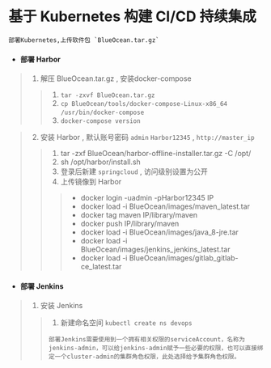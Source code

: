 # 基于 Kubernetes 构建 CI/CD 持续集成

```
部署Kubernetes,上传软件包 `BlueOcean.tar.gz`
```

* #### 部署 Harbor

> 1. 解压 BlueOcean.tar.gz , 安装docker-compose 
>
> > 1. `tar -zxvf BlueOcean.tar.gz` 
> > 2. `cp BlueOcean/tools/docker-compose-Linux-x86_64 /usr/bin/docker-compose` 
> > 3. `docker-compose version`  

> 2. 安装 Harbor , 默认账号密码 `admin` `Harbor12345` , `http://master_ip` 
>
> > 1. tar -zxf BlueOcean/harbor-offline-installer.tar.gz -C /opt/
> > 2. sh /opt/harbor/install.sh
> > 3. 登录后新建 `springcloud` , 访问级别设置为公开
> > 4. 上传镜像到 Harbor 
> > >  - docker login -uadmin -pHarbor12345 IP
> > >  - docker load -i BlueOcean/images/maven_latest.tar  
> > >  - docker tag maven IP/library/maven
> > >  - docker push IP/library/maven
> > >  - docker load -i BlueOcean/images/java_8-jre.tar 
> > >  - docker load -i BlueOcean/images/jenkins_jenkins_latest.tar  
> > >  - docker load -i BlueOcean/images/gitlab_gitlab-ce_latest.tar

* #### 部署 Jenkins

> 1. 安装 Jenkins  
>
> > 1. 新建命名空间 `kubectl create ns devops`
> > ```
> > 部署Jenkins需要使用到一个拥有相关权限的serviceAccount，名称为jenkins-admin，可以给jenkins-admin赋予一些必要的权限，也可以直接绑定一个cluster-admin的集群角色权限，此处选择给予集群角色权限。
> > ```
> > 
